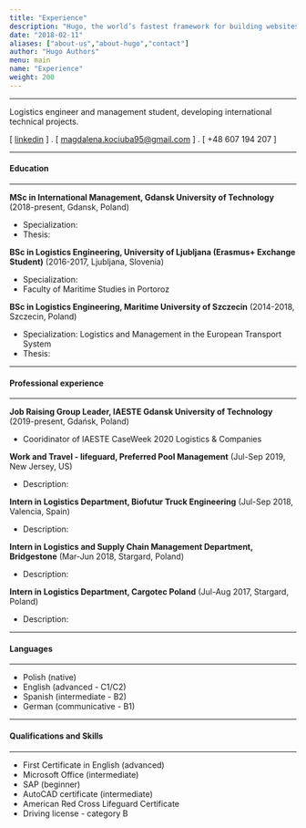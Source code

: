 ```yaml
---
title: "Experience"
description: "Hugo, the world’s fastest framework for building websites"
date: "2018-02-11"
aliases: ["about-us","about-hugo","contact"]
author: "Hugo Authors"
menu: main
name: "Experience"
weight: 200
---
```



---
Logistics engineer and management student, developing international technical projects.

[ [linkedin](https://www.linkedin.com/in/magdalena-kociuba-a432061a5/) ] . [ magdalena.kociuba95@gmail.com ] . [ +48 607 194 207 ]

---
#### Education
---
**MSc in International Management, Gdansk University of Technology** (2018-present, Gdansk, Poland)

- Specialization: 
- Thesis: 

**BSc in Logistics Engineering, University of Ljubljana (Erasmus+ Exchange Student)** (2016-2017, Ljubljana, Slovenia)

- Specialization:
- Faculty of Maritime Studies in Portoroz


**BSc in Logistics Engineering, Maritime University of Szczecin** (2014-2018, Szczecin, Poland)

- Specialization: Logistics and Management in the European Transport System
- Thesis: 

---
#### Professional experience
---
**Job Raising Group Leader, IAESTE Gdansk University of Technology** (2019-present, Gdańsk, Poland)

- Cooridinator of IAESTE CaseWeek 2020 Logistics & Companies

**Work and Travel - lifeguard, Preferred Pool Management** (Jul-Sep 2019, New Jersey, US)

- Description:

**Intern in Logistics Department, Biofutur Truck Engineering** (Jul-Sep 2018, Valencia, Spain)

- Description:

**Intern in Logistics and Supply Chain Management Department, Bridgestone** (Mar-Jun 2018, Stargard, Poland)

- Description:

**Intern in Logistics Department, Cargotec Poland** (Jul-Aug 2017, Stargard, Poland)

- Description:

---
#### Languages
---
- Polish (native)
- English (advanced - C1/C2)
- Spanish (intermediate - B2)
- German (communicative - B1)

---
#### Qualifications and Skills
---
* First Certificate in English (advanced)
* Microsoft Office (intermediate)
* SAP (beginner)
* AutoCAD certificate (intermediate)
* American Red Cross Lifeguard Certificate
* Driving license - category B



